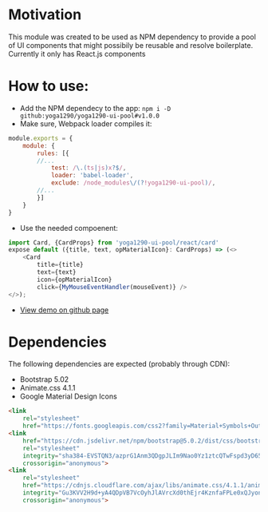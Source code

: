 # Motivation

This module was created to be used as NPM dependency to provide a pool of UI components that might possibily be reusable and resolve boilerplate.
Currently it only has React.js components

# How to use:

+ Add the NPM dependecy to the app: `npm i -D github:yoga1290/yoga1290-ui-pool#v1.0.0`
+ Make sure, Webpack loader compiles it:
```javascript
module.exports = {
    module: {
        rules: [{
        //...
            test: /\.(ts|js)x?$/,
            loader: 'babel-loader',
            exclude: /node_modules\/(?!yoga1290-ui-pool)/,
        //...
        }]
    }
}
```
+ Use the needed compoenent:
```typescript
import Card, {CardProps} from 'yoga1290-ui-pool/react/card'
expose default ({title, text, opMaterialIcon}: CardProps) => (<>
    <Card
        title={title}
        text={text}
        icon={opMaterialIcon}
        click={MyMouseEventHandler(mouseEvent)} />
</>);
```
+ [View demo on github page](https://yoga1290.github.io/yoga1290-ui-pool/)

# Dependencies

The following dependencies are expected (probably through CDN):
+ Bootstrap 5.02
+ Animate.css 4.1.1
+ Google Material Design Icons

```html
<link
    rel="stylesheet"
    href="https://fonts.googleapis.com/css2?family=Material+Symbols+Outlined:opsz,wght,FILL,GRAD@20,500,0,0" />
<link
    href="https://cdn.jsdelivr.net/npm/bootstrap@5.0.2/dist/css/bootstrap.min.css"
    rel="stylesheet"
    integrity="sha384-EVSTQN3/azprG1Anm3QDgpJLIm9Nao0Yz1ztcQTwFspd3yD65VohhpuuCOmLASjC"
    crossorigin="anonymous">
<link
    rel="stylesheet"
    href="https://cdnjs.cloudflare.com/ajax/libs/animate.css/4.1.1/animate.min.css"
    integrity="Gu3KVV2H9d+yA4QDpVB7VcOyhJlAVrcXd0thEjr4KznfaFPLe0xQJyonVxONa4ZC"
    crossorigin="anonymous">
``` 